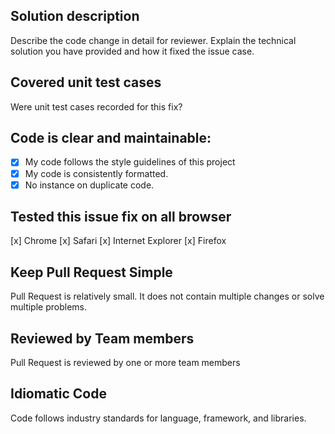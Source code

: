 ## Solution description

Describe the code change in detail for reviewer. Explain the technical solution you have provided and how it fixed the issue case.

## Covered unit test cases

Were unit test cases recorded for this fix?

## Code is clear and maintainable:

- [x] My code follows the style guidelines of this project
- [x] My code is consistently formatted.
- [x] No instance on duplicate code.

## Tested this issue fix on all browser

[x] Chrome
[x] Safari
[x] Internet Explorer
[x] Firefox

## Keep Pull Request Simple

Pull Request is relatively small. It does not contain multiple changes or solve multiple problems.

## Reviewed by Team members

Pull Request is reviewed by one or more team members

## Idiomatic Code

Code follows industry standards for language, framework, and libraries.

